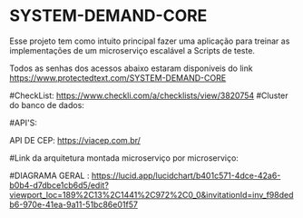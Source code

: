 # SYSTEM-DEMAND-CORE

Esse projeto tem como intuito principal fazer uma aplicação para treinar as implementações de um microserviço escalável a Scripts de teste. 

Todos as senhas dos acessos abaixo estaram disponíveis do link https://www.protectedtext.com/SYSTEM-DEMAND-CORE

#CheckList:
https://www.checkli.com/a/checklists/view/3820754
#Cluster do banco de dados:

#API'S:

API DE CEP: https://viacep.com.br/

#Link da arquitetura montada microserviço por microserviço:

#DIAGRAMA GERAL : https://lucid.app/lucidchart/b401c571-4dce-42a6-b0b4-d7dbce1cb6d5/edit?viewport_loc=189%2C13%2C1441%2C972%2C0_0&invitationId=inv_f98dedb6-970e-41ea-9a11-51bc86e01f57
